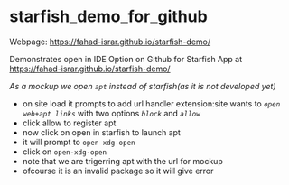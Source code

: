 # starfish_demo_for_github

Webpage: https://fahad-israr.github.io/starfish-demo/

Demonstrates open in IDE Option on Github for Starfish App at  https://fahad-israr.github.io/starfish-demo/


_As a mockup we open `apt` instead of starfish(as it is not developed yet)_

- on site load it prompts to add url handler extension:site wants to *`open web+apt links`* with two options *`block`* and *`allow`*
- click allow to register apt
- now click on open in starfish to launch apt
- it will prompt to `open xdg-open`
- click on `open-xdg-open` 
- note that we are trigerring apt with the url for mockup 
- ofcourse it is an invalid package so it will give error
